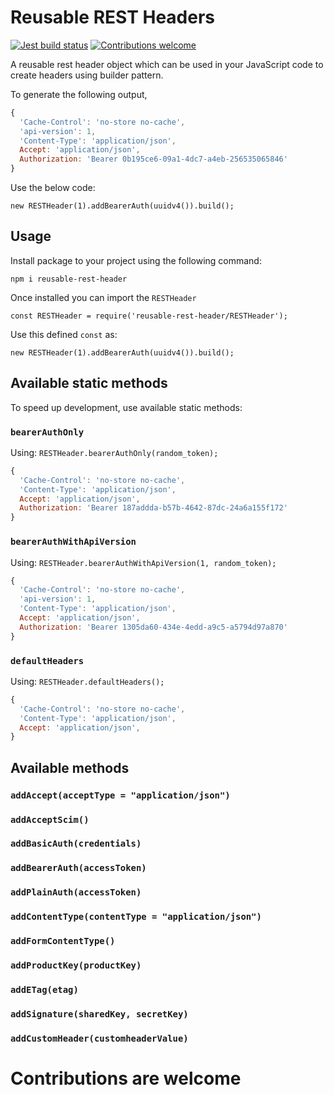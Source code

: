 # Reusable REST Headers

[![Jest build status](https://github.com/trigunam/reusable-rest-header/actions/workflows/test.yml/badge.svg)](https://github.com/trigunam/tostring-implementation/actions/workflows/test.yml)
[![Contributions welcome](https://img.shields.io/badge/contributions-welcome-brightgreen)](CONTRIBUTING.md)

A reusable rest header object which can be used in your JavaScript code to create headers using builder pattern.

To generate the following output,

```javascript
{
  'Cache-Control': 'no-store no-cache',
  'api-version': 1,
  'Content-Type': 'application/json',
  Accept: 'application/json',
  Authorization: 'Bearer 0b195ce6-09a1-4dc7-a4eb-256535065846'
}
```

Use the below code:

`new RESTHeader(1).addBearerAuth(uuidv4()).build();`

## Usage

Install package to your project using the following command:

`npm i reusable-rest-header`

Once installed you can import the `RESTHeader`

`const RESTHeader = require('reusable-rest-header/RESTHeader');`

Use this defined `const` as:

`new RESTHeader(1).addBearerAuth(uuidv4()).build();`

## Available static methods

To speed up development, use available static methods:

### `bearerAuthOnly`

Using:
`RESTHeader.bearerAuthOnly(random_token);`

```javascript
{
  'Cache-Control': 'no-store no-cache',
  'Content-Type': 'application/json',
  Accept: 'application/json',
  Authorization: 'Bearer 187addda-b57b-4642-87dc-24a6a155f172'
}
```

### `bearerAuthWithApiVersion`

Using:
`RESTHeader.bearerAuthWithApiVersion(1, random_token);`

```javascript
{
  'Cache-Control': 'no-store no-cache',
  'api-version': 1,
  'Content-Type': 'application/json',
  Accept: 'application/json',
  Authorization: 'Bearer 1305da60-434e-4edd-a9c5-a5794d97a870'
}
```

### `defaultHeaders`

Using:
`RESTHeader.defaultHeaders();`

```javascript
{
  'Cache-Control': 'no-store no-cache',
  'Content-Type': 'application/json',
  Accept: 'application/json',
}
```

## Available methods

### `addAccept(acceptType = "application/json")`
### `addAcceptScim()`
### `addBasicAuth(credentials)`
### `addBearerAuth(accessToken)`
### `addPlainAuth(accessToken)`
### `addContentType(contentType = "application/json")`
### `addFormContentType()`
### `addProductKey(productKey)`
### `addETag(etag)`
### `addSignature(sharedKey, secretKey)`
### `addCustomHeader(customheaderValue)`

# Contributions are welcome